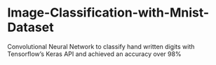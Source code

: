 # Image-Classification-with-Mnist-Dataset
Convolutional Neural Network to classify hand written digits with Tensorflow’s Keras API and achieved an accuracy over 98% 
